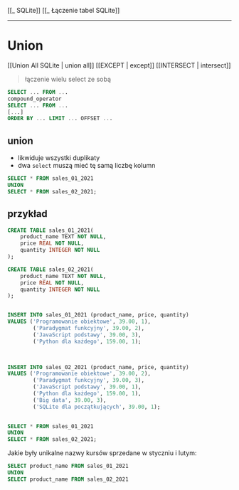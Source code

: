 [[_ SQLite]]
[[_ Łączenie tabel SQLite]]


---
# Union 
[[Union All SQLite | union all]]
[[EXCEPT | except]]
[[INTERSECT | intersect]]


>łączenie wielu select ze sobą

```sql
SELECT ... FROM ...
compound_operator
SELECT ... FROM ...
[...]
ORDER BY ... LIMIT ... OFFSET ...
```

## union
- likwiduje wszystki duplikaty
- dwa `select` muszą mieć tę samą liczbę kolumn
```sql
SELECT * FROM sales_01_2021
UNION
SELECT * FROM sales_02_2021;
```

## przykład
```sql
CREATE TABLE sales_01_2021(
    product_name TEXT NOT NULL,
    price REAL NOT NULL,
    quantity INTEGER NOT NULL
);

CREATE TABLE sales_02_2021(
    product_name TEXT NOT NULL,
    price REAL NOT NULL,
    quantity INTEGER NOT NULL
);


INSERT INTO sales_01_2021 (product_name, price, quantity)
VALUES ('Programowanie obiektowe', 39.00, 1),
        ('Paradygmat funkcyjny', 39.00, 2),
        ('JavaScript podstawy', 39.00, 3),
        ('Python dla każdego', 159.00, 1);
        


INSERT INTO sales_02_2021 (product_name, price, quantity)
VALUES ('Programowanie obiektowe', 39.00, 2),
        ('Paradygmat funkcyjny', 39.00, 3),
        ('JavaScript podstawy', 39.00, 1),
        ('Python dla każdego', 159.00, 1),
        ('Big data', 39.00, 3),
        ('SQLite dla początkujących', 39.00, 1);
    
```

```sql
SELECT * FROM sales_01_2021
UNION
SELECT * FROM sales_02_2021;
```

Jakie były unikalne nazwy kursów sprzedane w styczniu i lutym:
```sql
SELECT product_name FROM sales_01_2021
UNION
SELECT product_name FROM sales_02_2021
```



